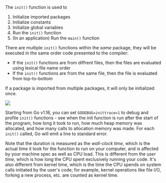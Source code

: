 The `init()` function is used to 

1. Initialize imported packages
2. Initialize constants
3. Initialize global variables
4. Run the `init()` function
5. (In an application) Run the `main()` function

There are multiple `init()` functions within the _same_ package, they will be executed in the same order code presented to the compiler:

- If the `init()` functions are from diffrent files, then the files are evaluated using lexical file name order
- If the `init()` functions are from the same file, then the file is evaluated from top-to-bottom

If a package is imported from multiple packages, it will only be initialized once.

![](https://astaxie.gitbooks.io/build-web-application-with-golang/content/en/images/2.3.init.png)

Starting from Go v1.16, you can set `GODEBUG=inittrace=1` to debug and profile `init()` functions - see when the init function is run after the start of the program, how long it took to run, how much heap memory was allocated, and how many calls to allocation memory was made. For each `init()` called, Go will emit a line to standard error.

Note that the duration is measured as the _wall-clock time_, which is the actual time it took for the function to run on your computer, and is affected by your machine spec as well as CPU load. This is different from the _user time_, which is how long the CPU spent exclusively running your code. It's also different from kernel time, which is the time the CPU spends on system calls initiated by the user's code; for example, kernel operations like file I/O, forking a new process, etc. are counted as kernel time.
